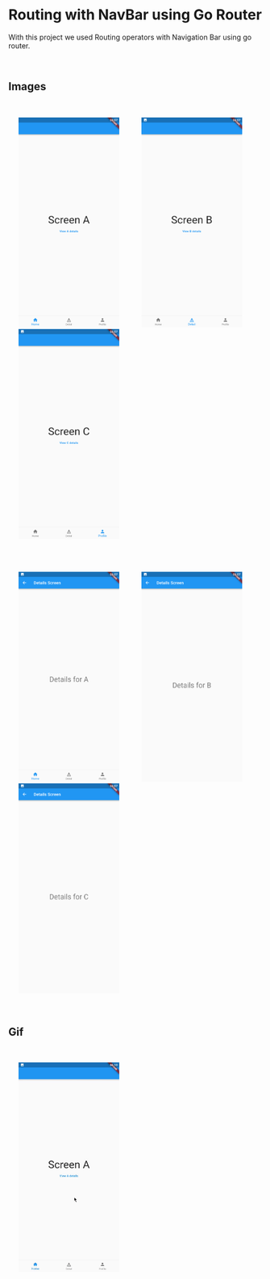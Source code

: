 # Routing with NavBar using Go Router

With this project we used Routing operators with Navigation Bar using go router.

<br>

## Images

<br>
<p float="left">
  <img hspace="20" src="readme_files/a.png" width="200" />
  <img hspace="20"  src="readme_files/b.png" width="200" />
  <img hspace="20"  src="readme_files/c.png" width="200" />
</p>

<br>

<br>
<p float="left">
  <img hspace="20" src="readme_files/ad.png" width="200" />
  <img hspace="20"  src="readme_files/bd.png" width="200" />
  <img hspace="20"  src="readme_files/cd.png" width="200" />
</p>

<br>

## Gif

<br>

<p>
  <img hspace="20"  src="readme_files/routing_gif.gif" width="200" />
</p>
